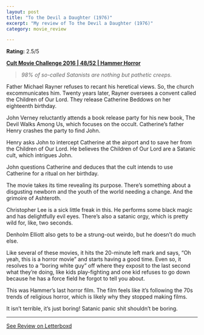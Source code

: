 ```yaml
---
layout: post
title: "To the Devil a Daughter (1976)"
excerpt: "My review of To the Devil a Daughter (1976)"
category: movie_review

---
```


**Rating:** 2.5/5

<b><a href="https://boxd.it/q7ygw/detail">Cult Movie Challenge 2016 | 48/52 | Hammer Horror</a></b>

<blockquote><i>98% of so-called Satanists are nothing but pathetic creeps.</i></blockquote>

Father Michael Rayner refuses to recant his heretical views. So, the church excommunicates him. Twenty years later, Rayner oversees a convent called the Children of Our Lord. They release Catherine Beddows on her eighteenth birthday. 

John Verney reluctantly attends a book release party for his new book, The Devil Walks Among Us, which focuses on the occult. Catherine’s father Henry crashes the party to find John.

Henry asks John to intercept Catherine at the airport and to save her from the Children of Our Lord. He believes the Children of Our Lord are a Satanic cult, which intrigues John.

John questions Catherine and deduces that the cult intends to use Catherine for a ritual on her birthday.

The movie takes its time revealing its purpose. There’s something about a disgusting newborn and the youth of the world needing a change. And the grimoire of Ashteroth.

Christopher Lee is a sick little freak in this. He performs some black magic and has delightfully evil eyes. There’s also a satanic orgy, which is pretty wild for, like, two seconds.

Denholm Elliott also gets to be a strung-out weirdo, but he doesn’t do much else.

Like several of these movies, it hits the 20-minute left mark and says, “Oh yeah, this is a horror movie” and starts having a good time. Even so, it resolves to a “boring white guy” off where they exposit to the last second what they’re doing, like kids play-fighting and one kid refuses to go down because he has a force field he forgot to tell you about.

This was Hammer’s last horror film. The film feels like it’s following the 70s trends of religious horror, which is likely why they stopped making films.

It isn’t terrible, it’s just boring! Satanic panic shit shouldn’t be boring.

<hr>

[See Review on Letterboxd](https://boxd.it/6hMWXd)
